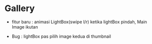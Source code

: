 # Gallery

+ fitur baru :
animasi LightBox(swipe l/r)
ketika lightBox pindah, Main Image ikutan

+ Bug : 
lightBox pas pilih image kedua di thumbnail
